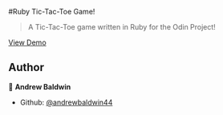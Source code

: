#Ruby Tic-Tac-Toe Game!
>A Tic-Tac-Toe game written in Ruby for the Odin Project!

[View Demo](https://repl.it/@andrewbaldwin44/TicTacToe-1)

## Author

👤 **Andrew Baldwin**

- Github: [@andrewbaldwin44](https://github.com/andrewbaldwin44)
